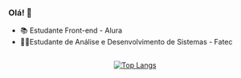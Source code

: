 ### Olá! 👋

- 📚 Estudante Front-end - Alura
- 👩‍💻Estudante de Análise e Desenvolvimento de Sistemas - Fatec

##

<div align="center">
 
<a href="https://github.com/lanmeb">
<!--<img height="180em" src="https://github-readme-stats.vercel.app/api/top-langs/?username=lanmeb&layout=compact&langs_count=7&theme=great-gatsby"/>-->
 
![Top Langs](https://github-readme-stats.vercel.app/api/top-langs/?username=lanmeb&hide_progress=false)

<!--<img height="180em" src="https://github-readme-stats.vercel.app/api?username=lanmeb&show_icons=true&theme=great-gatsby&include_all_commits=true"/>-->

 
</div>
 
<!--
<details>
<summary>My top languages</summary>

| Rank | Languages |
|-----:|-----------|
|     1| Javascript|
|     2| HTML    |
|     3| CSS       |

</details>



![image](https://github.com/lanmeb/portfolio/blob/main/assets/tela.png)
<picture>
 <source media="(prefers-color-scheme: dark)" srcset="YOUR-DARKMODE-IMAGE">
 <source media="(prefers-color-scheme: light)" srcset="YOUR-LIGHTMODE-IMAGE">
 <img alt="YOUR-ALT-TEXT" src="YOUR-DEFAULT-IMAGE">
</picture>




**lanmeb/lanmeb** is a ✨ _special_ ✨ repository because its `README.md` (this file) appears on your GitHub profile.

Here are some ideas to get you started:

- 🔭 I’m currently working on ...
- 🌱 I’m currently learning ...
- 👯 I’m looking to collaborate on ...
- 🤔 I’m looking for help with ...
- 💬 Ask me about ...
- 📫 How to reach me: ...
- 😄 Pronouns: ...
- ⚡ Fun fact: ...
-->
